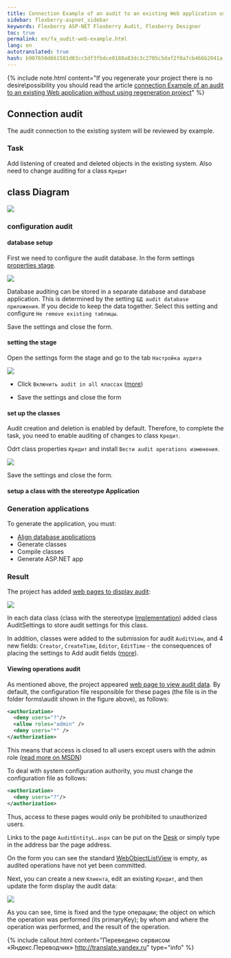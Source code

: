 ```yaml
--- 
title: Connection Example of an audit to an existing Web application using regeneration project 
sidebar: flexberry-aspnet_sidebar 
keywords: Flexberry ASP-NET Flexberry Audit, Flexberry Designer 
toc: true 
permalink: en/fa_audit-web-example.html 
lang: en 
autotranslated: true 
hash: b907650d661581d03cc5df3fbdce0188a83dc3c2705c5daf2f0a7cb466b2041a 
--- 
```


{% include note.html content="If you regenerate your project there is no desire\possibility 
you should read the article [connection Example of an audit to an existing Web application without using regeneration project](fa_audit-web-example-manual.html)" %} 

## Connection audit 

The audit connection to the existing system will be reviewed by example. 

### Task 

Add listening of created and deleted objects in the existing system. Also need to change auditing for a class `Кредит` 

## class Diagram 

![](/images/pages/products/flexberry-aspnet/audit/filter-ex-diagram.png) 

### configuration audit 

#### database setup 

First we need to configure the audit database. In the form settings [properties stage](fo_audit-setup.html). 

![](/images/pages/products/flexberry-aspnet/audit/audit_app-settings.png) 

Database auditing can be stored in a separate database and database application. This is determined by the setting `БД audit database приложения`. If you decide to keep the data together. Select this setting and configure `Не remove existing таблицы`. 

Save the settings and close the form. 

#### setting the stage 

Open the settings form the stage and go to the tab `Настройка аудита` 

![](/images/pages/products/flexberry-aspnet/audit/audit-settings-stady.png) 

* Click `Включить audit in all классах` ([more](fo_audit-setup.html)) 

* Save the settings and close the form 

#### set up the classes 

Audit creation and deletion is enabled by default. Therefore, to complete the task, you need to enable auditing of changes to class `Кредит`. 

Odrt class properties `Кредит` and install `Вести audit operations изменения`. 

![](/images/pages/products/flexberry-aspnet/audit/audit-settings-class.png) 

Save the settings and close the form. 

#### setup a class with the stereotype Application 

### Generation applications 

To generate the application, you must: 

* [Align database applications](fd_matching-db.html) 
* Generate classes 
* Compile classes 
* Generate ASP.NET app 

### Result 

The project has added [web pages to display audit](fa_audit-web-forms.html): 

![](/images/pages/products/flexberry-aspnet/audit/audit-files-in-project.png) 

In each data class (class with the stereotype [Implementation](fd_data-classes.html)) added class AuditSettings to store audit settings for this class. 

In addition, classes were added to the submission for audit `AuditView`, and 4 new fields: `Creator`, `CreateTime`, `Editor`, `EditTime` - the consequences of placing the settings to Add audit fields ([more](efs_flexberry-audit-object-fields.html)). 

#### Viewing operations audit 

As mentioned above, the project appeared [web page to view audit data](fa_audit-web-forms.html). By default, the configuration file responsible for these pages (the file is in the folder forms\audit shown in the figure above), as follows: 

```xml
<authorization>
  <deny users="?"/>
  <allow roles="admin" />
  <deny users="*" />
</authorization>
``` 

This means that access is closed to all users except users with the admin role ([read more on MSDN](https://msdn.microsoft.com/ru-ru/library/8aeskccd(v=vs.90).aspx)) 

To deal with system configuration authority, you must change the configuration file as follows: 

```xml
<authorization>
  <deny users="?"/>
</authorization>
``` 

Thus, access to these pages would only be prohibited to unauthorized users. 

Links to the page `AuditEntityL.aspx` can be put on the [Desk](fa_add-page-web-desktop.html) or simply type in the address bar the page address. 

On the form you can see the standard [WebObjectListView](fa_web-object-list-view.html) is empty, as audited operations have not yet been committed. 

Next, you can create a new `Клиента`, edit an existing `Кредит`, and then update the form display the audit data: 

![](/images/pages/products/flexberry-aspnet/audit/audit-wolv.png) 

As you can see, time is fixed and the type операции; the object on which the operation was performed (its primaryKey); by whom and where the operation was performed, and the result of the operation. 



{% include callout.html content="Переведено сервисом «Яндекс.Переводчик» <http://translate.yandex.ru>" type="info" %}